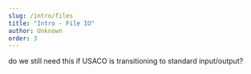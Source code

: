 ```yaml
---
slug: /intro/files
title: "Intro - File IO"
author: Unknown
order: 3
---
```


do we still need this if USACO is transitioning to standard input/output?
